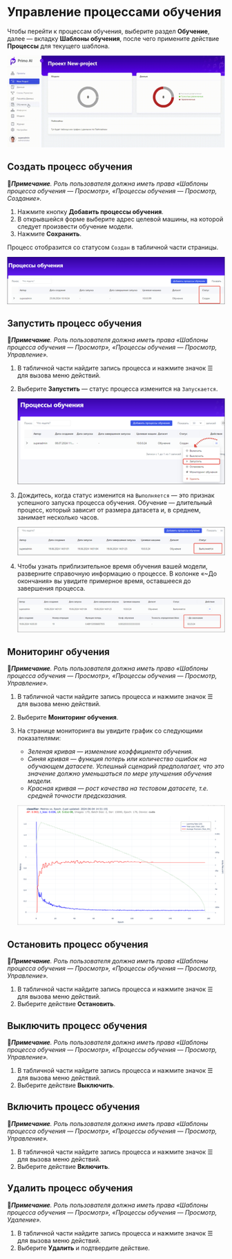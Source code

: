 # Управление процессами обучения

Чтобы перейти к процессам обучения, выберите раздел **Обучение**, далее — вкладку **Шаблоны обучения**, после чего примените действие **Процессы** для текущего шаблона.

![](<../../../../.gitbook/assets1/primo-ai//user-guide/go-to-training-process.gif>)

## Создать процесс обучения

:large_blue_diamond:***Примечание**. Роль пользователя должна иметь права «Шаблоны процесса обучения — Просмотр», «Процессы обучения — Просмотр, Создание».*

1. Нажмите кнопку **Добавить процессы обучения**.
1. В открывшейся форме выберите адрес целевой машины, на которой следует произвести обучение модели.
1. Нажмите **Сохранить**.

Процесс отобразится со статусом `Создан` в табличной части страницы.

![](<../../../../.gitbook/assets1/primo-ai/class-training-processadded.png>) 

## Запустить процесс обучения

:large_blue_diamond:***Примечание**. Роль пользователя должна иметь права «Шаблоны процесса обучения — Просмотр», «Процессы обучения — Просмотр, Управление».*

1. В табличной части найдите запись процесса и нажмите значок ☰ для вызова меню действий.
1. Выберите **Запустить** — статус процесса изменится на `Запускается`.

   ![](<../../../../.gitbook/assets1/primo-ai//user-guide/actions-with-training-process.png>)
   
1. Дождитесь, когда статус изменится на `Выполняется` — это признак успешного запуска процесса обучения. Обучение — длительный процесс, который зависит от размера датасета и, в среднем, занимает несколько часов. 

   ![](<../../../../.gitbook/assets1/primo-ai/class-training-process-is-running.png>) 

1. Чтобы узнать приблизительное время обучения вашей модели, разверните справочную информацию о процессе. В колонке «~До окончания» вы увидите примерное время, оставшееся до завершения процесса. 

   ![](<../../../../.gitbook/assets1/primo-ai/class-training-process-timeuntil.png>) 


## Мониторинг обучения
:large_blue_diamond:***Примечание**. Роль пользователя должна иметь право «Шаблоны процесса обучения — Просмотр», «Процессы обучения — Просмотр, Управление».*

1. В табличной части найдите запись процесса и нажмите значок ☰ для вызова меню действий.
1. Выберите **Мониторинг обучения**.
1. На странице мониторинга вы увидите график со следующими показателями:
   * *Зеленая кривая — изменение коэффициента обучения.*
   * *Синяя кривая — функция потерь или количество ошибок на обучающем датасете. Успешный сценарий предполагает, что это значение должно уменьшаться по мере улучшения обучения модели.*
   * *Красная кривая — рост качества на тестовом датасете, т.е. средней точности предсказания.*

   ![](<../../../../.gitbook/assets1/primo-ai/user-guide/training-schedule.png>) 

## Остановить процесс обучения

:large_blue_diamond:***Примечание**. Роль пользователя должна иметь права «Шаблоны процесса обучения — Просмотр», «Процессы обучения — Просмотр, Управление».*

1. В табличной части найдите запись процесса и нажмите значок ☰ для вызова меню действий.
1. Выберите действие **Остановить**.


## Выключить процесс обучения

:large_blue_diamond:***Примечание**. Роль пользователя должна иметь права «Шаблоны процесса обучения — Просмотр», «Процессы обучения — Просмотр, Управление».*

1. В табличной части найдите запись процесса и нажмите значок ☰ для вызова меню действий.
1. Выберите действие **Выключить**.


## Включить процесс обучения

:large_blue_diamond:***Примечание**. Роль пользователя должна иметь права «Шаблоны процесса обучения — Просмотр», «Процессы обучения — Просмотр, Управление».*

1. В табличной части найдите запись процесса и нажмите значок ☰ для вызова меню действий.
1. Выберите действие **Включить**.


## Удалить процесс обучения

:large_blue_diamond:***Примечание**. Роль пользователя должна иметь права «Шаблоны процесса обучения — Просмотр», «Процессы обучения — Просмотр, Удаление».*

1. В табличной части найдите запись процесса и нажмите значок ☰ для вызова меню действий.
1. Выберите **Удалить** и подтвердите действие.

